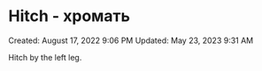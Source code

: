 # Hitch - хромать

Created: August 17, 2022 9:06 PM
Updated: May 23, 2023 9:31 AM

Hitch by the left leg.